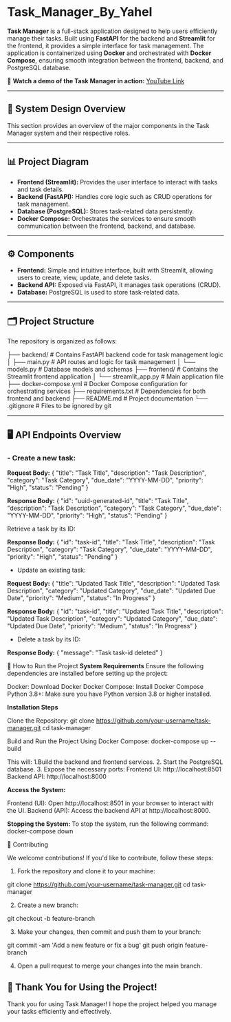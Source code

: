 # Task_Manager_By_Yahel

**Task Manager** is a full-stack application designed to help users efficiently manage their tasks. Built using **FastAPI** for the backend and **Streamlit** for the frontend, it provides a simple interface for task management. The application is containerized using **Docker** and orchestrated with **Docker Compose**, ensuring smooth integration between the frontend, backend, and PostgreSQL database.

🎥 **Watch a demo of the Task Manager in action:** [YouTube Link](#)

---

## 🔧 System Design Overview

This section provides an overview of the major components in the Task Manager system and their respective roles.

---

## 📊 Project Diagram

- **Frontend (Streamlit):** Provides the user interface to interact with tasks and task details.
- **Backend (FastAPI):** Handles core logic such as CRUD operations for task management.
- **Database (PostgreSQL):** Stores task-related data persistently.
- **Docker Compose:** Orchestrates the services to ensure smooth communication between the frontend, backend, and database.

---

## ⚙️ Components

- **Frontend:** Simple and intuitive interface, built with Streamlit, allowing users to create, view, update, and delete tasks.
- **Backend API:** Exposed via FastAPI, it manages task operations (CRUD).
- **Database:** PostgreSQL is used to store task-related data.

---

## 🗂️ Project Structure

The repository is organized as follows:

├── backend/                     # Contains FastAPI backend code for task management logic
│   ├── main.py                  # API routes and logic for task management
│   └── models.py                # Database models and schemas
├── frontend/                    # Contains the Streamlit frontend application
│   └── streamlit_app.py         # Main application file
├── docker-compose.yml           # Docker Compose configuration for orchestrating services
├── requirements.txt             # Dependencies for both frontend and backend
├── README.md                    # Project documentation
└── .gitignore                   # Files to be ignored by git


---

## 🖥️ API Endpoints Overview

### - **Create a new task:**

**Request Body:**
{
  "title": "Task Title",
  "description": "Task Description",
  "category": "Task Category",
  "due_date": "YYYY-MM-DD",
  "priority": "High",
  "status": "Pending"
}

**Response Body:**
{
  "id": "uuid-generated-id",
  "title": "Task Title",
  "description": "Task Description",
  "category": "Task Category",
  "due_date": "YYYY-MM-DD",
  "priority": "High",
  "status": "Pending"
}

Retrieve a task by its ID:

**Response Body:**
{
  "id": "task-id",
  "title": "Task Title",
  "description": "Task Description",
  "category": "Task Category",
  "due_date": "YYYY-MM-DD",
  "priority": "High",
  "status": "Pending"
}


- Update an existing task:

**Request Body:**
{
  "title": "Updated Task Title",
  "description": "Updated Task Description",
  "category": "Updated Category",
  "due_date": "Updated Due Date",
  "priority": "Medium",
  "status": "In Progress"
}

**Response Body:**
{
  "id": "task-id",
  "title": "Updated Task Title",
  "description": "Updated Task Description",
  "category": "Updated Category",
  "due_date": "Updated Due Date",
  "priority": "Medium",
  "status": "In Progress"
}



- Delete a task by its ID:

**Response Body:**
{
  "message": "Task task-id deleted"
}



🚀 How to Run the Project
**System Requirements**
Ensure the following dependencies are installed before setting up the project:

Docker: Download Docker
Docker Compose: Install Docker Compose
Python 3.8+: Make sure you have Python version 3.8 or higher installed.

**Installation Steps**

Clone the Repository:
git clone https://github.com/your-username/task-manager.git
cd task-manager

Build and Run the Project Using Docker Compose:
docker-compose up --build

This will:
1.Build the backend and frontend services.
2. Start the PostgreSQL database.
3. Expose the necessary ports:
Frontend UI: http://localhost:8501
Backend API: http://localhost:8000

**Access the System:**

Frontend (UI): Open http://localhost:8501 in your browser to interact with the UI.
Backend (API): Access the backend API at http://localhost:8000.

**Stopping the System:**
To stop the system, run the following command:
docker-compose down


🤝 Contributing

We welcome contributions! If you'd like to contribute, follow these steps:

1. Fork the repository and clone it to your machine:

git clone https://github.com/your-username/task-manager.git
cd task-manager

2. Create a new branch:

git checkout -b feature-branch

3. Make your changes, then commit and push them to your branch:

git commit -am 'Add a new feature or fix a bug'
git push origin feature-branch

4. Open a pull request to merge your changes into the main branch.


## 🙏 Thank You for Using the Project!

Thank you for using Task Manager!
I hope the project helped you manage your tasks efficiently and effectively.
